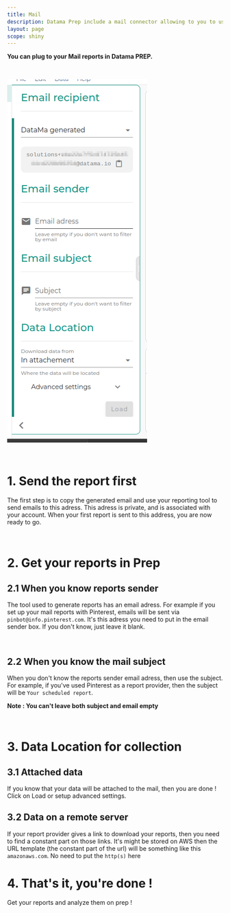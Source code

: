 ```yaml
---
title: Mail
description: Datama Prep include a mail connector allowing to you to use data from mail reports.
layout: page
scope: shiny
---
```


**You can plug to your Mail reports in Datama PREP.**

<br>

![Mails sources](images/Mails.png)

<br>

# 1. Send the report first
The first step is to copy the generated email and use your reporting tool to send emails to this adress. This adress is private, and is associated with your account. When your first report is sent to this address, you are now ready to go.

<br>

# 2. Get your reports in Prep

## 2.1 When you know reports sender 
The tool used to generate reports has an email adress. For example if you set up your mail reports with Pinterest, emails will be sent via  `pinbot@info.pinterest.com`. It's this adress you need to put in the email sender box. If you don't know, just leave it blank.

<br>

## 2.2 When you know the mail subject

When you don't know the reports sender  email adress, then use the subject. For example, if you've used Pinterest as a report provider, then the subject will be `Your scheduled report`.

**Note : You can't leave both subject and email empty** 

<br>

# 3. Data Location for collection

## 3.1 Attached data

If you know that your data will be attached to the mail, then you are done !
Click on Load or setup advanced settings.

## 3.2 Data on a remote server

If your report provider gives a link to download your reports, then you need to find a constant part on those links. It's might be stored on AWS then the URL template (the constant part of the url) will be something like this `amazonaws.com`. No need to put the `http(s)` here

# 4. That's it, you're done !

Get your reports and analyze them on prep !